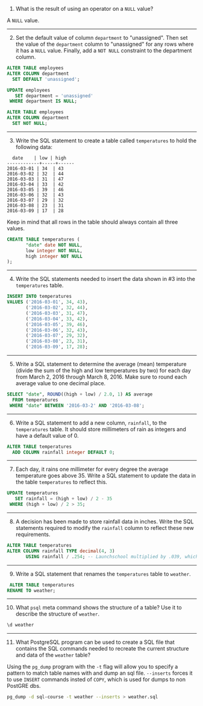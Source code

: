 1. What is the result of using an operator on a `NULL` value?

A `NULL` value.

---

2. Set the default value of column `department` to "unassigned". Then set the value of the `department` column to "unassigned" for any rows where it has a `NULL` value. Finally, add a `NOT NULL` constraint to the department column.

```sql
ALTER TABLE employees
ALTER COLUMN department
  SET DEFAULT 'unassigned';

UPDATE employees
   SET department = 'unassigned'
 WHERE department IS NULL;

ALTER TABLE employees
ALTER COLUMN department
  SET NOT NULL;
```
---

3. Write the SQL statement to create a table called `temperatures` to hold the following data:

```
  date    | low | high
------------+-----+------
2016-03-01 | 34  | 43
2016-03-02 | 32  | 44
2016-03-03 | 31  | 47
2016-03-04 | 33  | 42
2016-03-05 | 39  | 46
2016-03-06 | 32  | 43
2016-03-07 | 29  | 32
2016-03-08 | 23  | 31
2016-03-09 | 17  | 28
```

Keep in mind that all rows in the table should always contain all three values.

```sql
CREATE TABLE temperatures (
       "date" date NOT NULL,
       low integer NOT NULL,
       high integer NOT NULL
);
```
---

4. Write the SQL statements needed to insert the data shown in #3 into the `temperatures` table.

```sql
INSERT INTO temperatures
VALUES ('2016-03-01', 34, 43),
       ('2016-03-02', 32, 44),
       ('2016-03-03', 31, 47),
       ('2016-03-04', 33, 42),
       ('2016-03-05', 39, 46),
       ('2016-03-06', 32, 43),
       ('2016-03-07', 29, 32),
       ('2016-03-08', 23, 31),
       ('2016-03-09', 17, 28);
```
---

5. Write a SQL statement to determine the average (mean) temperature (divide the sum of the high and low temperatures by two) for each day from March 2, 2016 through March 8, 2016. Make sure to round each average value to one decimal place.

```sql
SELECT "date", ROUND((high + low) / 2.0, 1) AS average
  FROM temperatures
 WHERE "date" BETWEEN '2016-03-2' AND '2016-03-08';
```
---

6. Write a SQL statement to add a new column, `rainfall`, to the `temperatures` table. It should store millimeters of rain as integers and have a default value of 0.

```sql
ALTER TABLE temperatures
  ADD COLUMN rainfall integer DEFAULT 0;
```
---

7. Each day, it rains one millimeter for every degree the average temperature goes above 35. Write a SQL statement to update the data in the table `temperatures` to reflect this.

```sql
UPDATE temperatures
   SET rainfall = (high + low) / 2 - 35
 WHERE (high + low) / 2 > 35;
```
---

8. A decision has been made to store rainfall data in inches. Write the SQL statements required to modify the `rainfall` column to reflect these new requirements.

```sql
ALTER TABLE temperatures
ALTER COLUMN rainfall TYPE decimal(4, 3)
       USING rainfall / .254; -- Launchschool multiplied by .039, which is roughly 1/.254
```
---

9. Write a SQL statement that renames the `temperatures` table to `weather`.

```sql
 ALTER TABLE temperatures
RENAME TO weather;
```
---

10. What `psql` meta command shows the structure of a table? Use it to describe the structure of `weather`.

```sql
\d weather
```
---

11. What PostgreSQL program can be used to create a SQL file that contains the SQL commands needed to recreate the current structure and data of the `weather` table?

Using the `pg_dump` program with the `-t` flag will allow you to specify a pattern to match table names with and dump an sql file. `--inserts` forces it to use `INSERT` commands insted of `COPY`, which is used for dumps to non PostGRE dbs.

```bash
pg_dump -d sql-course -t weather --inserts > weather.sql
```
